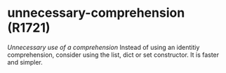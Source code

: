 # unnecessary-comprehension (R1721)
*Unnecessary use of a comprehension* Instead of using an identitiy
comprehension, consider using the list, dict or set constructor. It is
faster and simpler.
